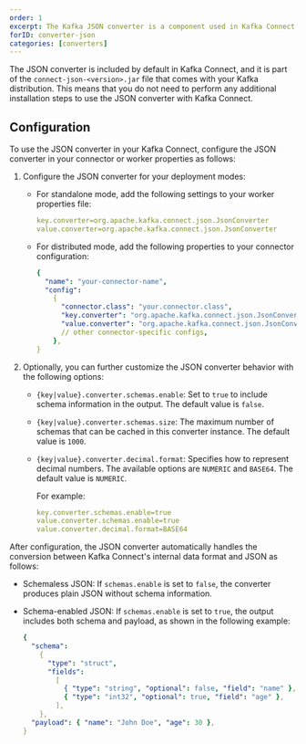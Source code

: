 ```yaml
---
order: 1
excerpt: The Kafka JSON converter is a component used in Kafka Connect to handle the serialization and deserialization of data in JSON (JavaScript Object Notation) format. It is commonly used for its simplicity and human-readable format, making it a popular choice for many Kafka Connect deployments.
forID: converter-json
categories: [converters]
---
```


The JSON converter is included by default in Kafka Connect, and it is part of the `connect-json-<version>.jar` file that comes with your Kafka distribution. This means that you do not need to perform any additional installation steps to use the JSON converter with Kafka Connect.

## Configuration

To use the JSON converter in your Kafka Connect, configure the JSON converter in your connector or worker properties as follows:

1. Configure the JSON converter for your deployment modes:

   - For standalone mode, add the following settings to your worker properties file:

     ```yaml
     key.converter=org.apache.kafka.connect.json.JsonConverter
     value.converter=org.apache.kafka.connect.json.JsonConverter
     ```

   - For distributed mode, add the following properties to your connector configuration:

     ```yaml
     {
       "name": "your-connector-name",
       "config":
         {
           "connector.class": "your.connector.class",
           "key.converter": "org.apache.kafka.connect.json.JsonConverter",
           "value.converter": "org.apache.kafka.connect.json.JsonConverter",
           // other connector-specific configs,
         },
     }
     ```

1. Optionally, you can further customize the JSON converter behavior with the following options:

   - `{key|value}.converter.schemas.enable`: Set to `true` to include schema information in the output. The default value is `false`.
   - `{key|value}.converter.schemas.size`: The maximum number of schemas that can be cached in this converter instance. The default value is `1000`.
   - `{key|value}.converter.decimal.format`: Specifies how to represent decimal numbers. The available options are `NUMERIC` and `BASE64`. The default value is `NUMERIC`.

     For example:

     ```yaml
     key.converter.schemas.enable=true
     value.converter.schemas.enable=true
     value.converter.decimal.format=BASE64
     ```

After configuration, the JSON converter automatically handles the conversion between Kafka Connect's internal data format and JSON as follows:

- Schemaless JSON: If `schemas.enable` is set to `false`, the converter produces plain JSON without schema information.
- Schema-enabled JSON: If `schemas.enable` is set to `true`, the output includes both schema and payload, as shown in the following example:

  ```yaml
  {
    "schema":
      {
        "type": "struct",
        "fields":
          [
            { "type": "string", "optional": false, "field": "name" },
            { "type": "int32", "optional": true, "field": "age" },
          ],
      },
    "payload": { "name": "John Doe", "age": 30 },
  }
  ```
